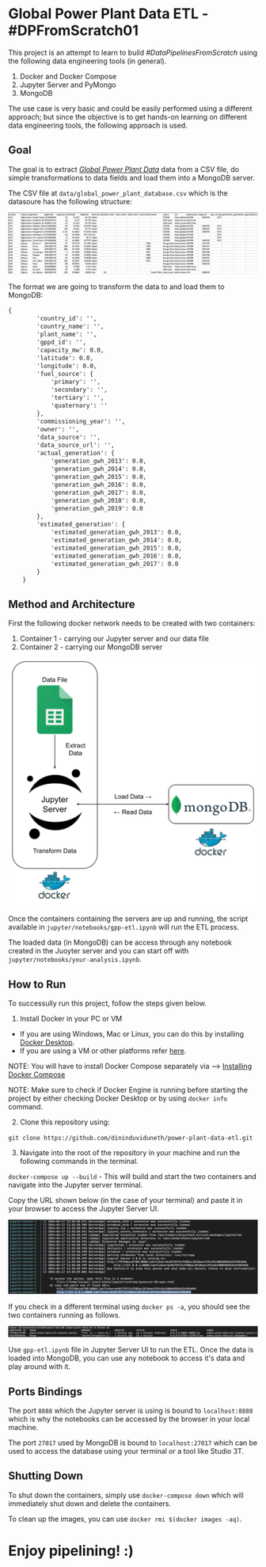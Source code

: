# Global Power Plant Data ETL - \#DPFromScratch01

This project is an attempt to learn to build _#DataPipelinesFromScratch_ using the following data engineering tools (in general).

1. Docker and Docker Compose
2. Jupyter Server and PyMongo
3. MongoDB

The use case is very basic and could be easily performed using a different approach; but since the objective is to get hands-on learning on different data engineering tools, the following approach is used.

## Goal

The goal is to extract [_Global Power Plant Data_](https://datasets.wri.org/dataset/globalpowerplantdatabase) data from a CSV file, do simple transformations to data fields and load them into a MongoDB server.

The CSV file at `data/global_power_plant_database.csv` which is the datasoure has the following structure:

![CSV File](images/csv-image.png)

The format we are going to transform the data to and load them to MongoDB:

```
{
        'country_id': '',
        'country_name': '',
        'plant_name': '',
        'gppd_id': '',
        'capacity_mw': 0.0,
        'latitude': 0.0,
        'longitude': 0.0,
        'fuel_source': {
            'primary': '',
            'secondary': '',
            'tertiary': '',
            'quaternary': ''
        },
        'commissioning_year': '',
        'owner': '',
        'data_source': '',
        'data_source_url': '',
        'actual_generation': {
            'generation_gwh_2013': 0.0,
            'generation_gwh_2014': 0.0,
            'generation_gwh_2015': 0.0,
            'generation_gwh_2016': 0.0,
            'generation_gwh_2017': 0.0,
            'generation_gwh_2018': 0.0,
            'generation_gwh_2019': 0.0
        },
        'estimated_generation': {
            'estimated_generation_gwh_2013': 0.0,
            'estimated_generation_gwh_2014': 0.0,
            'estimated_generation_gwh_2015': 0.0,
            'estimated_generation_gwh_2016': 0.0,
            'estimated_generation_gwh_2017': 0.0
        }
    }
```

## Method and Architecture

First the following docker network needs to be created with two containers:

1. Container 1 - carrying our Jupyter server and our data file
2. Container 2 - carrying our MongoDB server

![Architecture](images/DP4mS_architecture.png)

Once the containers containing the servers are up and running, the script available in `jupyter/notebooks/gpp-etl.ipynb` will run the ETL process.

The loaded data (in MongoDB) can be access through any notebook created in the Juoyter server and you can start off with `jupyter/notebooks/your-analysis.ipynb`.

## How to Run

To successully run this project, follow the steps given below.

1. Install Docker in your PC or VM

* If you are using Windows, Mac or Linux, you can do this by installing [Docker Desktop](https://www.docker.com/products/docker-desktop/).
* If you are using a VM or other platforms refer [here](https://docs.docker.com/engine/install/).

NOTE: You will have to install Docker Compose separately via --> [Installing Docker Compose](https://docs.docker.com/compose/install/)

NOTE: Make sure to check if Docker Engine is running before starting the project by either checking Docker Desktop or by using `docker info` command.

2. Clone this repository using:

`git clone https://github.com/dininduviduneth/power-plant-data-etl.git`

3. Navigate into the root of the repository in your machine and run the following commands in the terminal.

`docker-compose up --build` - This will build and start the two containers and navigate into the Jupyter server terminal.

Copy the URL shown below (in the case of your terminal) and paste it in your browser to access the Jupyter Server UI.

![Jupyter-Server](images/jupyter-server.png)

If you check in a different terminal using `docker ps -a`, you should see the two containers running as follows.

![docker ps](images/docker-ps.png)

Use `gpp-etl.ipynb` file in Jupyter Server UI to run the ETL. Once the data is loaded into MongoDB, you can use any notebook to access it's data and play around with it.

## Ports Bindings

The port `8888` which the Jupyter server is using is bound to `localhost:8888` which is why the notebooks can be accessed by the browser in your local machine.

The port `27017` used by MongoDB is bound to `localhost:27017` which can be used to access the database using your terminal or a tool like Studio 3T.

## Shutting Down

To shut down the containers, simply use `docker-compose down` which will immediately shut down and delete the containers.

To clean up the images, you can use `docker rmi $(docker images -aq)`.

# Enjoy pipelining! :)